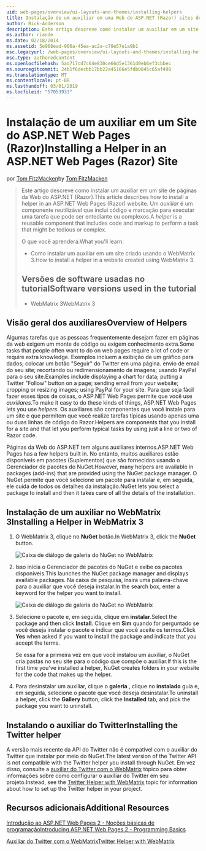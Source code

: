 ```yaml
---
uid: web-pages/overview/ui-layouts-and-themes/installing-helpers
title: Instalação de um auxiliar em uma Web do ASP.NET (Razor) sites de páginas | Microsoft Docs
author: Rick-Anderson
description: Este artigo descreve como instalar um auxiliar em um site de páginas da Web do ASP.NET (Razor). Um auxiliar é um componente reutilizável que inclui código e marcação para por...
ms.author: riande
ms.date: 02/18/2014
ms.assetid: 5e968ead-906a-45ea-ac2a-c70e57e1a9b1
msc.legacyurl: /web-pages/overview/ui-layouts-and-themes/installing-helpers
msc.type: authoredcontent
ms.openlocfilehash: 5ad717cd7c64e830ce66d5e1361d0eb6ef3cbbec
ms.sourcegitcommit: 24b1f6decbb17bb22a45166e5fdb0845c65af498
ms.translationtype: MT
ms.contentlocale: pt-BR
ms.lasthandoff: 03/01/2019
ms.locfileid: "57053933"
---
```

<a name="installing-a-helper-in-an-aspnet-web-pages-razor-site"></a><span data-ttu-id="cb420-104">Instalação de um auxiliar em um Site do ASP.NET Web Pages (Razor)</span><span class="sxs-lookup"><span data-stu-id="cb420-104">Installing a Helper in an ASP.NET Web Pages (Razor) Site</span></span>
====================
<span data-ttu-id="cb420-105">por [Tom FitzMacken](https://github.com/tfitzmac)</span><span class="sxs-lookup"><span data-stu-id="cb420-105">by [Tom FitzMacken](https://github.com/tfitzmac)</span></span>

> <span data-ttu-id="cb420-106">Este artigo descreve como instalar um auxiliar em um site de páginas da Web do ASP.NET (Razor).</span><span class="sxs-lookup"><span data-stu-id="cb420-106">This article describes how to install a helper in an ASP.NET Web Pages (Razor) website.</span></span> <span data-ttu-id="cb420-107">Um *auxiliar* é um componente reutilizável que inclui código e marcação para executar uma tarefa que pode ser entediante ou complexos.</span><span class="sxs-lookup"><span data-stu-id="cb420-107">A *helper* is a reusable component that includes code and markup to perform a task that might be tedious or complex.</span></span>
> 
> <span data-ttu-id="cb420-108">O que você aprenderá:</span><span class="sxs-lookup"><span data-stu-id="cb420-108">What you'll learn:</span></span>
> 
> - <span data-ttu-id="cb420-109">Como instalar um auxiliar em um site criado usando o WebMatrix 3.</span><span class="sxs-lookup"><span data-stu-id="cb420-109">How to install a helper in a website created using WebMatrix 3.</span></span>
>   
> 
> ## <a name="software-versions-used-in-the-tutorial"></a><span data-ttu-id="cb420-110">Versões de software usadas no tutorial</span><span class="sxs-lookup"><span data-stu-id="cb420-110">Software versions used in the tutorial</span></span>
> 
> 
> - <span data-ttu-id="cb420-111">WebMatrix 3</span><span class="sxs-lookup"><span data-stu-id="cb420-111">WebMatrix 3</span></span>


## <a name="overview-of-helpers"></a><span data-ttu-id="cb420-112">Visão geral dos auxiliares</span><span class="sxs-lookup"><span data-stu-id="cb420-112">Overview of Helpers</span></span>

<span data-ttu-id="cb420-113">Algumas tarefas que as pessoas frequentemente desejam fazer em páginas da web exigem um monte de código ou exigem conhecimento extra.</span><span class="sxs-lookup"><span data-stu-id="cb420-113">Some tasks that people often want to do on web pages require a lot of code or require extra knowledge.</span></span> <span data-ttu-id="cb420-114">Exemplos incluem a exibição de um gráfico para dados; colocar um botão "Seguir" do Twitter em uma página. envio de email do seu site; recortando ou redimensionamento de imagens; usando PayPal para o seu site.</span><span class="sxs-lookup"><span data-stu-id="cb420-114">Examples include displaying a chart for data; putting a Twitter "Follow" button on a page; sending email from your website; cropping or resizing images; using PayPal for your site.</span></span> <span data-ttu-id="cb420-115">Para que seja fácil fazer esses tipos de coisas, o ASP.NET Web Pages permite que você use *auxiliares*.</span><span class="sxs-lookup"><span data-stu-id="cb420-115">To make it easy to do these kinds of things, ASP.NET Web Pages lets you use *helpers*.</span></span> <span data-ttu-id="cb420-116">Os auxiliares são componentes que você instale para um site e que permitem que você realize tarefas típicas usando apenas uma ou duas linhas de código do Razor.</span><span class="sxs-lookup"><span data-stu-id="cb420-116">Helpers are components that you install for a site and that let you perform typical tasks by using just a line or two of Razor code.</span></span>

<span data-ttu-id="cb420-117">Páginas da Web do ASP.NET tem alguns auxiliares internos.</span><span class="sxs-lookup"><span data-stu-id="cb420-117">ASP.NET Web Pages has a few helpers built in.</span></span> <span data-ttu-id="cb420-118">No entanto, muitos auxiliares estão disponíveis em pacotes (Suplementos) que são fornecidos usando o Gerenciador de pacotes do NuGet.</span><span class="sxs-lookup"><span data-stu-id="cb420-118">However, many helpers are available in packages (add-ins) that are provided using the NuGet package manager.</span></span> <span data-ttu-id="cb420-119">O NuGet permite que você selecione um pacote para instalar e, em seguida, ele cuida de todos os detalhes da instalação.</span><span class="sxs-lookup"><span data-stu-id="cb420-119">NuGet lets you select a package to install and then it takes care of all the details of the installation.</span></span>

## <a name="installing-a-helper-in-webmatrix-3"></a><span data-ttu-id="cb420-120">Instalação de um auxiliar no WebMatrix 3</span><span class="sxs-lookup"><span data-stu-id="cb420-120">Installing a Helper in WebMatrix 3</span></span>

1. <span data-ttu-id="cb420-121">O WebMatrix 3, clique no **NuGet** botão.</span><span class="sxs-lookup"><span data-stu-id="cb420-121">In WebMatrix 3, click the **NuGet** button.</span></span>

    ![Caixa de diálogo de galeria do NuGet no WebMatrix](installing-helpers/_static/image1.png)
2. <span data-ttu-id="cb420-123">Isso inicia o Gerenciador de pacotes do NuGet e exibe os pacotes disponíveis.</span><span class="sxs-lookup"><span data-stu-id="cb420-123">This launches the NuGet package manager and displays available packages.</span></span> <span data-ttu-id="cb420-124">Na caixa de pesquisa, insira uma palavra-chave para o auxiliar que você deseja instalar.</span><span class="sxs-lookup"><span data-stu-id="cb420-124">In the search box, enter a keyword for the helper you want to install.</span></span>

    ![Caixa de diálogo de galeria do NuGet no WebMatrix](installing-helpers/_static/image2.png)
3. <span data-ttu-id="cb420-126">Selecione o pacote e, em seguida, clique em **instalar**.</span><span class="sxs-lookup"><span data-stu-id="cb420-126">Select the package and then click **Install**.</span></span> <span data-ttu-id="cb420-127">Clique em **Sim** quando for perguntado se você deseja instalar o pacote e indicar que você aceite os termos.</span><span class="sxs-lookup"><span data-stu-id="cb420-127">Click **Yes** when asked if you want to install the package and indicate that you accept the terms.</span></span>

     <span data-ttu-id="cb420-128">Se essa for a primeira vez em que você instalou um auxiliar, o NuGet cria pastas no seu site para o código que compõe o auxiliar.</span><span class="sxs-lookup"><span data-stu-id="cb420-128">If this is the first time you've installed a helper, NuGet creates folders in your website for the code that makes up the helper.</span></span>
4. <span data-ttu-id="cb420-129">Para desinstalar um auxiliar, clique o **galeria** , clique no **instalado** guia e, em seguida, selecione o pacote que você deseja desinstalar.</span><span class="sxs-lookup"><span data-stu-id="cb420-129">To uninstall a helper, click the **Gallery** button, click the **Installed** tab, and pick the package you want to uninstall.</span></span>

## <a name="installing-the-twitter-helper"></a><span data-ttu-id="cb420-130">Instalando o auxiliar do Twitter</span><span class="sxs-lookup"><span data-stu-id="cb420-130">Installing the Twitter helper</span></span>

<span data-ttu-id="cb420-131">A versão mais recente da API do Twitter não é compatível com o auxiliar do Twitter que instalar por meio do NuGet.</span><span class="sxs-lookup"><span data-stu-id="cb420-131">The latest version of the Twitter API is not compatible with the Twitter helper you install through NuGet.</span></span> <span data-ttu-id="cb420-132">Em vez disso, consulte a [auxiliar do Twitter com o WebMatrix](twitter-helper.md) tópico para obter informações sobre como configurar o auxiliar do Twitter em seu projeto.</span><span class="sxs-lookup"><span data-stu-id="cb420-132">Instead, see the [Twitter Helper with WebMatrix](twitter-helper.md) topic for information about how to set up the Twitter helper in your project.</span></span>

<a id="Additional_Resources"></a>
## <a name="additional-resources"></a><span data-ttu-id="cb420-133">Recursos adicionais</span><span class="sxs-lookup"><span data-stu-id="cb420-133">Additional Resources</span></span>


[<span data-ttu-id="cb420-134">Introdução ao ASP.NET Web Pages 2 - Noções básicas de programação</span><span class="sxs-lookup"><span data-stu-id="cb420-134">Introducing ASP.NET Web Pages 2 - Programming Basics</span></span>](../getting-started/introducing-razor-syntax-c.md)

[<span data-ttu-id="cb420-135">Auxiliar do Twitter com o WebMatrix</span><span class="sxs-lookup"><span data-stu-id="cb420-135">Twitter Helper with WebMatrix</span></span>](twitter-helper.md)

